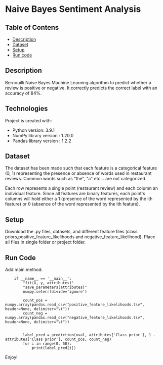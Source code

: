 # Naive Bayes Sentiment Analysis

## Table of Contens
* [Description](#description)
* [Dataset](#dataset)
* [Setup](#setup)
* [Run code](#run-code)

## Description
Bernouilli Naive Bayes Machine Learning algorithm to predict whether a review is positive or negative. It correctly predicts the correct label with an accuracy of 84%.

## Technologies
Project is created with:
* Python version: 3.9.1
* NumPy library version : 1.20.0
* Pandas library version : 1.2.2

## Dataset
The dataset has been made such that each feature is a categorical feature (0, 1) representing the presence or absence of words used in restaurant reviews. Common words such as "the", "a" etc... are not categorized.

Each row represents a single point (restaurant review) and each column an individual feature. Since all features are binary features, each point's columns will hold either a 1 (presence of the word represented by the ith feature) or 0 (absence of the word represented by the ith feature).

## Setup
Download the .py files, datasets, and different feature files (class priors,positive_feature_likelihoods and negative_feature_likelihood).
Place all files in single folder or project folder.

## Run Code

Add main method: 
```
    if __name__ == '__main__':
        "fit(X, y, attributes)"
        "save_parameters(attributes)"
        numpy.seterr(divide='ignore')

        count_pos = numpy.array(pandas.read_csv("positive_feature_likelihoods.tsv", header=None, delimiter="\t"))
        count_neg = numpy.array(pandas.read_csv("negative_feature_likelihoods.tsv", header=None, delimiter="\t"))


        label_pred = prediction(xval, attributes['Class prior'], 1 - attributes['Class prior'], count_pos, count_neg)
        for i in range(0, 50):
            print(label_pred[i])
 ```
Enjoy!
